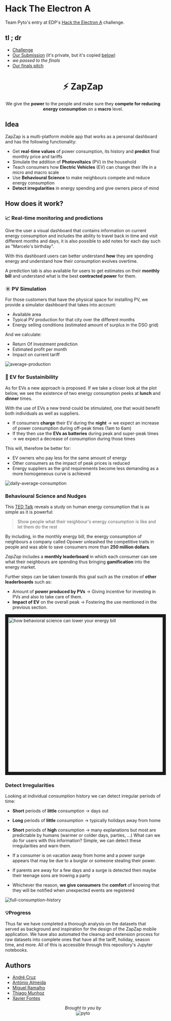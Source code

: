 # Hack The Electron A

Team Pyto's entry at EDP's [Hack the Electron A](https://taikai.network/edpdistribuicao/challenges/hacktheelectron-a) challenge.

## tl ; dr
- [Challenge](https://taikai.network/edpdistribuicao/challenges/hacktheelectron-a)
- [Our Submission](https://taikai.network/edpdistribuicao/challenges/hacktheelectron-a/projects/cjwdktnzs2eo00930yj1irauo) (it's private, but it's copied [below](##idea))
- *we passed to the finals*
- [Our finals pitch](https://docs.google.com/presentation/d/1nGbbnWcQl8Q-Gz-yiQBqLTW_ecX0PUhEq6i-hfuOdhc/edit?usp=sharing)



<h1 align="center">⚡️ ZapZap</h1>
<p align="center">
  We give the <b>power</b> to the people and make sure they <b>compete for reducing energy consumption</b> on a <b>macro</b> level.
</p>
  
## Idea
ZapZap is a multi-platform mobile app that works as a personal dashboard and has the following functionality:

- Get **real-time values** of power consumption, its history and **predict** final monthly price and tariffs
- Simulate the addition of **Photovoltaics** (PV) in the household
- Teach consumers how **Electric Vehicles** (EV) can change their life in a micro and macro scale
- Use **Behavioural Science** to make neighbours compete and reduce energy consumption
- **Detect irregularities** in energy spending and give owners piece of mind

## How does it work?

### 📈 Real-time monitoring and predictions

Give the user a visual dashboard that contains information on current energy consumption and includes the ability to travel back in time and visit different months and days, it is also possible to add notes for each day such as "Marcelo's birthday".

With this dashboard users can better understand **how** they are spending energy and understand how their consumption evolves overtime.

A prediction tab is also available for users to get estimates on their **monthly bill** and understand what is the best **contracted power** for them.

### ☀️ PV Simulation

For those customers that have the physical space for installing PV, we provide a simulator dashboard that takes into account:

- Available area
- Typical PV production for that city over the different months
- Energy selling conditions (estimated amount of surplus in the DSO grid)

And we calculate:

- Return Of Investment prediction
- Estimated profit per month
- Impact on current tariff

![average-production](https://i.imgur.com/Qt8B0uu.jpg)

### 🔋 EV for Sustainibility

As for EVs a new approach is proposed. If we take a closer look at the plot below, we see the existence of two energy consumption peeks at **lunch** and **dinner** times.

With the use of EVs a new trend could be stimulated, one that would benefit both individuals as well as suppliers.

- If consumers **charge** their EV during the **night** -> we expect an increase of power consumption during off-peak times (1am to 6am)
- If they then use the **EVs as batteries** during peak and super-peak times -> we expect a decrease of consumption during those times

This will, therefore be better for:

- EV owners who pay less for the same amount of energy
- Other consumers as the impact of peak prices is reduced
- Energy suppliers as the grid requirements become less demanding as a more homogeneous curve is achieved

![daily-average-consumption](https://i.imgur.com/Luozk8Q.png)

### Behavioural Science and Nudges

This [TED Talk](https://www.ted.com/talks/alex_laskey_how_behavioral_science_can_lower_your_energy_bill?language=en) reveals a study on human energy consumption that is as simple as it is powerful:

> Show people what their neighbour's energy consumption is like and let them do the rest

By including, in the monthly energy bill, the energy consumption of neighbours a company called Opower unleashed the competitive traits in people and was able to save consumers more than **250 million dollars**.

*ZapZap* includes a **monthly leaderboard** in which each consumer can see what their neighbours are spending thus bringing **gamification** into the energy market.

Further steps can be taken towards this goal such as the creation of **other leaderboards** such as:

- Amount of **power produced by PVs** -> Giving incentive for investing in PVs and also to take care of them.
- **Impact of EV** on the overall peak -> Fostering the use mentioned in the previous section.

<a href="http://www.youtube.com/watch?feature=player_embedded&v=4cJ08wOqloc
" target="_blank"><img src="https://i.imgur.com/3n91iu3.jpg" 
alt="how behavioral science can lower your energy bill" width="500" border="10" /></a>

### Detect Irregularities

Looking at individual consumption history we can detect irregular periods of time:

- **Short** periods of **little** consumption -> days out
- **Long** periods of **little** consumption -> typically holidays away from home
- **Short** periods of **high** consumption -> many explanations but most are predictable by humans (warmer or colder days, parties, ...)
What can we do for users with this information? Simple, we can detect these irregularities and warn them.

- If a consumer is on vacation away from home and a power surge appears that may be due to a burglar or someone stealing their power.
- If parents are away for a few days and a surge is detected then maybe their teenage sons are trowing a party
- Whichever the reason, **we give consumers** the **comfort** of knowing that they will be notified when unexpected events are registered

![full-consumption-history](https://i.imgur.com/kfa9kst.png)

### 💡Progress
Thus far we have completed a thorough analysis on the datasets that served as background and inspiration for the design of the ZapZap mobile application. We have also automated the cleanup and extension process for raw datasets into complete ones that have all the tariff, holiday, season time, and more. All of this is accessible through this repository's Jupyter notebooks.

 ## Authors

- [André Cruz](@ndrefcruz)
- [António Almeida](@antonioalmeida)
- [Miguel Ramalho](@msramalho)
- [Thiago Munhoz](@MunhozThiago)
- [Xavier Fontes](@xfontes42)

<p align="center">
  <i>Brought to you by</i><br>
  <img src="https://i.imgur.com/BztzEUP.png" alt="pyto"/>
</p>
